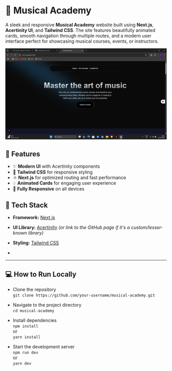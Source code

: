 # 🎵 Musical Academy

A sleek and responsive **Musical Academy** website built using **Next.js**, **Acertinity UI**, and **Tailwind CSS**. The site features beautifully animated cards, smooth navigation through multiple routes, and a modern user interface perfect for showcasing musical courses, events, or instructors.

<p align="center">
  <img src="Screenshot (494).png" alt="Smart Summarizer Screenshot 1" width="800"/>
</p>

## 🚀 Features

- ✨ **Modern UI** with Acertinity components
- 🎨 **Tailwind CSS** for responsive styling
- ⚛️ **Next.js** for optimized routing and fast performance
- 💡 **Animated Cards** for engaging user experience
- 📱 **Fully Responsive** on all devices

## 🧩 Tech Stack

- **Framework:** [Next.js](https://nextjs.org/)
- **UI Library:** [Acertinity](https://acertinity.com/) *(or link to the GitHub page if it's a custom/lesser-known library)*
- **Styling:** [Tailwind CSS](https://tailwindcss.com/)

- 
---

## 💻 How to Run Locally

- Clone the repository  
  `git clone https://github.com/your-username/musical-academy.git`

- Navigate to the project directory  
  `cd musical-academy`

- Install dependencies  
  `npm install`  
  or  
  `yarn install`

- Start the development server  
  `npm run dev`  
  or  
  `yarn dev`







